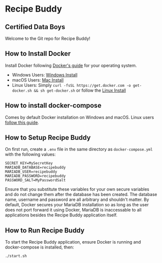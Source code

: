 # Recipe Buddy

## Certified Data Boys

Welcome to the Git repo for Recipe Buddy!


## How to Install Docker
Install Docker following [Docker's guide](https://docs.docker.com/get-docker/) for your operating system.
- Windows Users: [Windows Install](https://docs.docker.com/desktop/windows/install/)
- macOS Users: [Mac Install](https://docs.docker.com/desktop/mac/install/)
- Linux Users: Simply `curl -fsSL https://get.docker.com -o get-docker.sh && sh get-docker.sh` or follow the [Linux Install](https://docs.docker.com/engine/install/#server)

## How to install docker-compose
Comes by default Docker installation on Windows and macOS. Linux users [follow this guide](https://docs.docker.com/compose/install/#install-compose-on-linux-systems).

## How to Setup Recipe Buddy
On first run, create a `.env` file in the same directory as `docker-compose.yml` with the following values:
```
SECRET_KEY=MySecretKey
MARIADB_DATABASE=recipebuddy
MARIADB_USER=recipebuddy
MARIADB_PASSWORD=recipebuddy
PASSWORD_SALT=MyPasswordSalt
```
Ensure that you substitute these variables for your own secure variables and do not change them after the database has been created. The database name, username and password are all arbitrary and shouldn't matter. By default, Docker secures your MariaDB installation so as long as the user does not port forward it using Docker, MariaDB is inaccessable to all applications besides the Recipe Buddy application itself.

## How to Run Recipe Buddy
To start the Recipe Buddy application, ensure Docker is running and docker-compose is installed, then:
```bash
./start.sh
```
